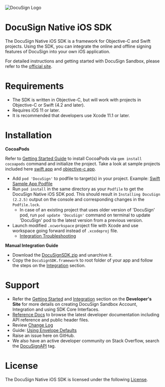 ![DocuSign Logo](images/docusign.svg)
# DocuSign Native iOS SDK

The DocuSign Native iOS SDK is a framework for Objective-C and Swift projects. Using the SDK, you can integrate the online and offline signing features of DocuSign into your own iOS application.

For detailed instructions and getting started with DocuSign Sandbox, please refer to the [official site](https://developers.docusign.com/ios_sdk/).

Requirements
============
- The SDK is written in Objective-C, but will work with projects in Objective-C or Swift (4.2 and later).
- Requires iOS 11 or later.
- It is recommended that developers use Xcode 11.1 or later.

Installation
=============

**CocoaPods**

Refer to [Getting Started Guide](https://guides.cocoapods.org/using/getting-started.html) to install CocoaPods via `gem install cocoapods` command and initialize the project. Take a look at sample projects included here [swift app](docusign-sdk-sample-swift/) and [objective-c app](docusign-sdk-sample-objc/).

* Add `pod 'DocuSign'` to podfile to target(s) in your project. Example: [Swift Sample App Podfile](docusign-sdk-sample-swift/Podfile)
* Run `pod install` in the same directory as your `Podfile` to get the DocuSign Native iOS SDK pod. This should result in `Installing DocuSign (2.2.5)` output on the console and corresponding changes in the `Podfile.lock`.
  * In case of an existing project that uses older version of 'DocuSign' pod, run `pod update 'DocuSign'` command on terminal to update 'DocuSign' pod to the latest version from a previous version.
* Launch modified `.xcworkspace` project file with Xcode and use workspace going forward instead of `.xcodeproj` file.
  * [Integration Troubleshooting](support-files/Integration-Troubleshooting.md)


**Manual Integration Guide**
* Download the [DocuSignSDK.zip](DocuSignSDK.zip) and unarchive it. 
* Copy the `DocuSignSDK.framework` to root folder of your app and follow the steps on the [Integration](https://developers.docusign.com/ios_sdk/developer.html) section.


Support
===========

* Refer the [Getting Started](https://developers.docusign.com/ios_sdk/developer.html) and [Integration](https://developers.docusign.com/ios_sdk/developer.html) section on the **Developer's Site** for more details on creating DocuSign Sandbox Account, Integration and using SDK Core Interfaces.
* [Reference Docs](https://developers.docusign.com/ios_sdk/refdocs/html/annotated.html) to browse the latest developer documentation including API reference and public header files.
* Review [Change Log](CHANGELOG.md)
* Guide: [Using Envelope Defaults](Using-Envelope-Defaults.md)
* Raise an issue here on GitHub.
* We also have an active developer community on Stack Overflow, search the [DocuSignAPI](http://stackoverflow.com/questions/tagged/docusignapi) tag.

License
=======

The DocuSign Native iOS SDK is licensed under the following [License](LICENSE.docx).
